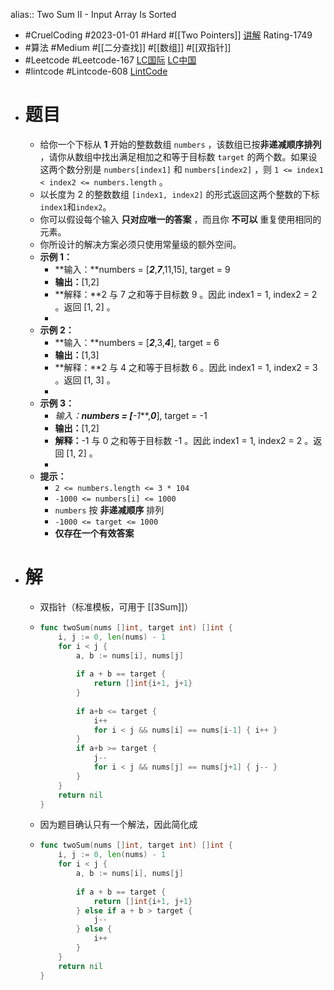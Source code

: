 alias:: Two Sum II - Input Array Is Sorted
- #CruelCoding #2023-01-01 #Hard #[[Two Pointers]] [讲解](https://youtu.be/stXRx71prEE) Rating-1749
- #算法 #Medium #[[二分查找]] #[[数组]] #[[双指针]]
- #Leetcode #Leetcode-167 [LC国际](https://leetcode.com/problems/two-sum-ii-input-array-is-sorted/) [LC中国](https://leetcode.cn/problems/two-sum-ii-input-array-is-sorted/)
- #lintcode #Lintcode-608 [LintCode](https://www.lintcode.com/problem/608/)
- # 题目
	- 给你一个下标从 **1** 开始的整数数组 `numbers` ，该数组已按**非递减顺序排列** ，请你从数组中找出满足相加之和等于目标数 `target` 的两个数。如果设这两个数分别是 `numbers[index1]` 和 `numbers[index2]` ，则 `1 <= index1 < index2 <= numbers.length` 。
	- 以长度为 2 的整数数组 `[index1, index2]` 的形式返回这两个整数的下标 `index1`和`index2`。
	- 你可以假设每个输入 **只对应唯一的答案** ，而且你 **不可以** 重复使用相同的元素。
	- 你所设计的解决方案必须只使用常量级的额外空间。
	  	&nbsp;
	- **示例 1：**
		- **输入：**numbers = [***2***,***7***,11,15], target = 9
		- **输出：**[1,2]
		- **解释：**2 与 7 之和等于目标数 9 。因此 index1 = 1, index2 = 2 。返回 [1, 2] 。
		-
	- **示例 2：**
		- **输入：**numbers = [***2***,3,***4***], target = 6
		- **输出：**[1,3]
		- **解释：**2 与 4 之和等于目标数 6 。因此 index1 = 1, index2 = 3 。返回 [1, 3] 。
		-
	- **示例 3：**
		- **输入：**numbers = [***-1***,***0***], target = -1
		- **输出：**[1,2]
		- **解释：**-1 与 0 之和等于目标数 -1 。因此 index1 = 1, index2 = 2 。返回 [1, 2] 。
		-
	- **提示：**
		- `2 <= numbers.length <= 3 * 104`
		- `-1000 <= numbers[i] <= 1000`
		- `numbers` 按 **非递减顺序** 排列
		- `-1000 <= target <= 1000`
		- **仅存在一个有效答案**
- # 解
	- 双指针（标准模板，可用于 [[3Sum]]）
	- ```go
	  func twoSum(nums []int, target int) []int {
	      i, j := 0, len(nums) - 1
	      for i < j {
	          a, b := nums[i], nums[j]
	          
	          if a + b == target {
	              return []int{i+1, j+1}
	          }
	          
	          if a+b <= target {
	              i++
	              for i < j && nums[i] == nums[i-1] { i++ }
	          }
	          if a+b >= target {
	              j--
	              for i < j && nums[j] == nums[j+1] { j-- }
	          }
	      }
	      return nil
	  }
	  ```
	- 因为题目确认只有一个解法，因此简化成
	- ```go
	  func twoSum(nums []int, target int) []int {
	      i, j := 0, len(nums) - 1
	      for i < j {
	          a, b := nums[i], nums[j]
	          
	          if a + b == target {
	              return []int{i+1, j+1}
	          } else if a + b > target {
	              j--
	          } else {
	              i++
	          }
	      }
	      return nil
	  }
	  ```